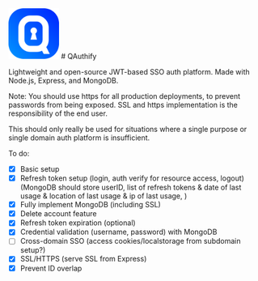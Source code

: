 <img src="https://raw.githubusercontent.com/faqro/qauthify/master/src/qauthify-logo.png" height="100"/>
# QAuthify
 
Lightweight and open-source JWT-based SSO auth platform. Made with Node.js, Express, and MongoDB.

Note: You should use https for all production deployments, to prevent passwords from being exposed. SSL and https implementation is the responsibility of the end user.

This should only really be used for situations where a single purpose or single domain auth platform is insufficient.

To do:
- [X] Basic setup
- [X] Refresh token setup (login, auth verify for resource access, logout) (MongoDB should store userID, list of refresh tokens & date of last usage & location of last usage & ip of last usage, )
- [X] Fully implement MongoDB (including SSL)
- [X] Delete account feature
- [X] Refresh token expiration (optional)
- [X] Credential validation (username, password) with MongoDB
- [ ] Cross-domain SSO (access cookies/localstorage from subdomain setup?)
- [X] SSL/HTTPS (serve SSL from Express)
- [X] Prevent ID overlap